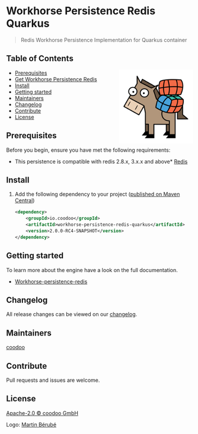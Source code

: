 # Workhorse Persistence Redis Quarkus

> Redis Workhorse Persistence Implementation for Quarkus container

## Table of Contents
<img align="right" height="200px" src="logo.png">

- [Prerequisites](#prerequisites)
- [Get Workhorse Persistence Redis](#get-workhorse)
- [Install](#install)
- [Getting started](#getting-started)
- [Maintainers](#maintainers)
- [Changelog](#changelog)
- [Contribute](#contribute)
- [License](#license)
  

## Prerequisites

Before you begin, ensure you have met the following requirements:

* This persistence is compatible with redis 2.8.x, 3.x.x and above* [Redis](https://redis.io/download)

## Install

1. Add the following dependency to your project ([published on Maven Central](https://search.maven.org/artifact/io.coodoo/workhorse-persistence-redis-quarkus/))
   
   ```xml
   <dependency>
       <groupId>io.coodoo</groupId>
       <artifactId>workhorse-persistence-redis-quarkus</artifactId>
       <version>2.0.0-RC4-SNAPSHOT</version>
   </dependency>
   ```

## Getting started

To learn more about the engine have a look on the full documentation.

- [Workhorse-persistence-redis](https://gitlab.coodoo.io/workhorse-persistence-redis/-/blob/master/README.md)

## Changelog

All release changes can be viewed on our [changelog](./CHANGELOG.md).


## Maintainers

[coodoo](https://github.com/orgs/coodoo-io/people)


## Contribute

Pull requests and issues are welcome.


## License

[Apache-2.0 © coodoo GmbH](./LICENSE)

Logo: [Martin Bérubé](http://www.how-to-draw-funny-cartoons.com)
  
